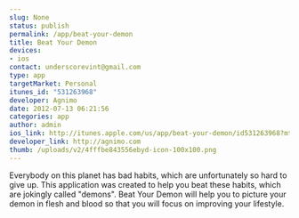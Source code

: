 ```yaml
--- 
slug: None
status: publish
permalink: /app/beat-your-demon
title: Beat Your Demon
devices: 
- ios
contact: underscorevint@gmail.com
type: app
targetMarket: Personal
itunes_id: "531263968"
developer: Agnimo
date: 2012-07-13 06:21:56
categories: app
author: admin
ios_link: http://itunes.apple.com/us/app/beat-your-demon/id531263968?mt=8
developer_link: http://agnimo.com
thumb: /uploads/v2/4fffbe843556ebyd-icon-100x100.png
---
```



Everybody on this planet has bad habits, which are unfortunately so hard to give up. This application was created to help you beat these habits, which are jokingly called "demons". Beat Your Demon will help you to picture your demon in flesh and blood so that you will focus on improving your lifestyle.  

  


